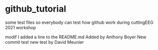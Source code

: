 # github_tutorial
some test files so everybody can test how github work during cuttingEEG 2021 workshop

modif
I added a line to the README.md
Added by Anthony Boyer
New commit test
new test by David Meunier
